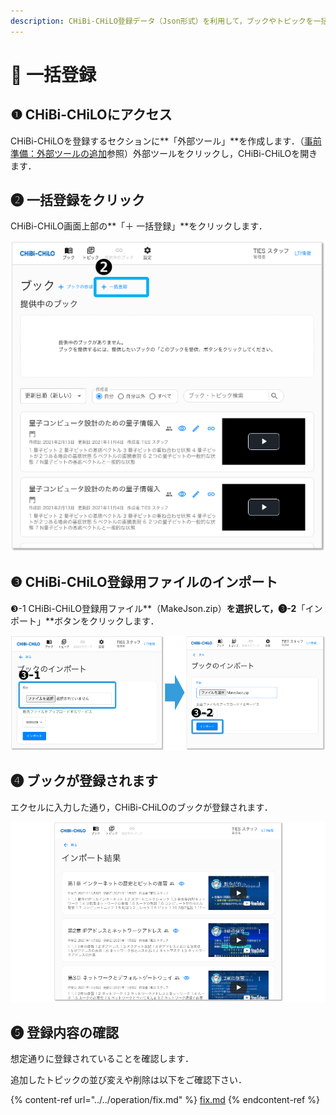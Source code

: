 ```yaml
---
description: CHiBi-CHiLO登録データ（Json形式）を利用して，ブックやトピックを一括で作成します．
---
```


# 🌳 一括登録

## ❶ CHiBi-CHiLOにアクセス

CHiBi-CHiLOを登録するセクションに\*\*「外部ツール」\*\*を作成します．（[事前準備：外部ツールの追加](../access.md)参照）外部ツールをクリックし，CHiBi-CHiLOを開きます．

## ❷ 一括登録をクリック

CHiBi-CHiLO画面上部の\*\*「＋ 一括登録」\*\*をクリックします．

![](<../../.gitbook/assets/image (175).png>)

## ❸ CHiBi-CHiLO登録用ファイルのインポート

❸-1 CHiBi-CHiLO登録用ファイル\*\*（MakeJson.zip）**を選択して，❸-2**「インポート」\*\*ボタンをクリックします．

![](<../../.gitbook/assets/image (177).png>)

## ❹ ブックが登録されます

エクセルに入力した通り，CHiBi-CHiLOのブックが登録されます．

![](<../../.gitbook/assets/image (154).png>)

## ❺ 登録内容の確認

想定通りに登録されていることを確認します．

追加したトピックの並び変えや削除は以下をご確認下さい．

{% content-ref url="../../operation/fix.md" %}
[fix.md](../../operation/fix.md)
{% endcontent-ref %}
